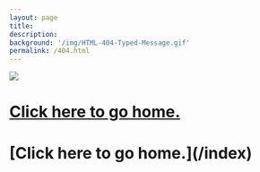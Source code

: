 ```yaml
---
layout: page
title: 
description: 
background: '/img/HTML-404-Typed-Message.gif'
permalink: /404.html
---
```


![](https://i.imgur.com/zSCeIvh.jpg)


<h1> <a href="https://ayushmandevraj.in" target="_blank" rel="noopener"> Click here to go home.</a> </h1>

<h1>[Click here to go home.](/index)</h1>

